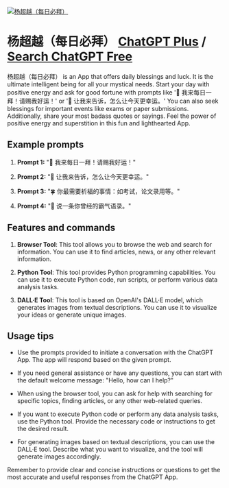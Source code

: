 
[![杨超越（每日必拜）](https://files.oaiusercontent.com/file-lYs0wE96eaVlToXCHQu7oPrz?se=2123-10-17T15%3A09%3A42Z&sp=r&sv=2021-08-06&sr=b&rscc=max-age%3D31536000%2C%20immutable&rscd=attachment%3B%20filename%3D4dd72555-510f-469d-944a-5fe99b0f99b9.png&sig=0HZ203GIlp/8%2BCkXiC0dF1ZSaw0G2QSd3PwrogzI5NQ%3D)](https://chat.openai.com/g/g-tHAEsChuR-yang-chao-yue-mei-ri-bi-bai)

# 杨超越（每日必拜） [ChatGPT Plus](https://chat.openai.com/g/g-tHAEsChuR-yang-chao-yue-mei-ri-bi-bai) / [Search ChatGPT Free](https://gptcall.net/index.html#/?search=%E6%9D%A8%E8%B6%85%E8%B6%8A%EF%BC%88%E6%AF%8F%E6%97%A5%E5%BF%85%E6%8B%9C%EF%BC%89)

杨超越（每日必拜） is an App that offers daily blessings and luck. It is the ultimate intelligent being for all your mystical needs. Start your day with positive energy and ask for good fortune with prompts like '🎉 我来每日一拜！请赐我好运！' or '🤩 让我来告诉，怎么让今天更幸运。' You can also seek blessings for important events like exams or paper submissions. Additionally, share your most badass quotes or sayings. Feel the power of positive energy and superstition in this fun and lighthearted App.

## Example prompts

1. **Prompt 1:** "🎉 我来每日一拜！请赐我好运！"

2. **Prompt 2:** "🤩 让我来告诉，怎么让今天更幸运。"

3. **Prompt 3:** "🍀 你最需要祈福的事情：如考试，论文录用等。"

4. **Prompt 4:** "🙋 说一条你曾经的霸气语录。"

## Features and commands

1. **Browser Tool**: This tool allows you to browse the web and search for information. You can use it to find articles, news, or any other relevant information.

2. **Python Tool**: This tool provides Python programming capabilities. You can use it to execute Python code, run scripts, or perform various data analysis tasks.

3. **DALL·E Tool**: This tool is based on OpenAI's DALL·E model, which generates images from textual descriptions. You can use it to visualize your ideas or generate unique images.

## Usage tips

- Use the prompts provided to initiate a conversation with the ChatGPT App. The app will respond based on the given prompt.

- If you need general assistance or have any questions, you can start with the default welcome message: "Hello, how can I help?"

- When using the browser tool, you can ask for help with searching for specific topics, finding articles, or any other web-related queries.

- If you want to execute Python code or perform any data analysis tasks, use the Python tool. Provide the necessary code or instructions to get the desired result.

- For generating images based on textual descriptions, you can use the DALL·E tool. Describe what you want to visualize, and the tool will generate images accordingly.

Remember to provide clear and concise instructions or questions to get the most accurate and useful responses from the ChatGPT App.


